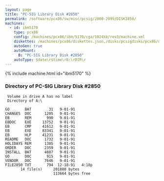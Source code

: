 ```yaml
---
layout: page
title: "PC-SIG Library Disk #2850"
permalink: /software/pcx86/sw/misc/pcsig/2000-2999/DISK2850/
machines:
  - id: ibm5170
    type: pcx86
    config: /machines/pcx86/ibm/5170/cga/1024kb/rev3/machine.xml
    diskettes: /machines/pcx86/diskettes.json,/disks/pcsigdisks/pcx86/diskettes.json
    autoGen: true
    autoMount:
      B: "PC-SIG Library Disk #2850"
    autoType: $date\r$time\rB:\rDIR\r
---
```


{% include machine.html id="ibm5170" %}

### Directory of PC-SIG Library Disk #2850

     Volume in drive A has no label
     Directory of A:\

    GO       BAT        31   9-01-91
    CHANGES  DOC      1205   9-01-91
    EB       REM       990   9-01-91
    EBDOC    EXE     13752   9-01-91
    EB       CMP     41612   9-01-91
    EB       EXE     83341   9-01-91
    EB       HLP     41231   9-01-91
    README   DOC      1732   9-01-91
    HOLIDAYS REM      1385   9-01-91
    ORDER    DOC      2359   9-01-91
    INSTALL  BAT      4887   9-01-91
    GO       DOC       915   9-01-91
    VENDOR   DOC      7646   9-01-91
    FILE2850 TXT       794  12-18-91   4:18p
           14 file(s)     201880 bytes
                          113664 bytes free
